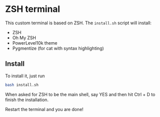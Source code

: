 # ZSH terminal

This custom terminal is based on ZSH. The `install.sh` script will install:

* ZSH
* Oh My ZSH
* PowerLevel10k theme
* Pygmentize (for cat with syntax highlighting)

## Install

To install it, just run

```bash
bash install.sh
```

When asked for ZSH to be the main shell, say YES and then hit Ctrl + D to finish the installation.

Restart the terminal and you are done!
